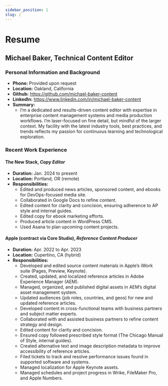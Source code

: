 ```yaml
---
sidebar_position: 1
slug: /
---
```


# Resume

## Michael Baker, Technical Content Editor

### Personal Information and Background

- **Phone:** Provided upon request
- **Location:** Oakland, California
- **Github:** https://github.com/michael-baker-content
- **LinkedIn:** https://www.linkedin.com/in/michael-baker-content
- **Summary:**
  - I’m a dedicated and results-driven content editor with expertise in enterprise content management systems and media production workflows. I’m laser-focused on fine detail, but mindful of the larger context. My facility with the latest industry tools, best practices, and trends reflects my passion for continuous learning and technological exploration.

### Recent Work Experience

#### The New Stack, _Copy Editor_

- **Duration:** Jan. 2024 to present
- **Location:** Portland, OR (remote)
- **Responsibilities:**
  - Edited and produced news articles, sponsored content, and ebooks for DevOps-focused media site.
  - Collaborated in Google Docs to refine content.
  - Edited content for clarity and concision, ensuring adherence to AP style and internal guides.
  - Edited copy for ebook marketing efforts.
  - Produced article content in WordPress CMS.
  - Used Asana to plan upcoming content projects.

#### Apple (contract via Core Studio), _Reference Content Producer_

- **Duration:** Apr. 2022 to Apr. 2023
- **Location:** Cupertino, CA (hybrid)
- **Responsibilities:**
  - Developed and edited source content materials in Apple’s iWork suite (Pages, Preview, Keynote).
  - Created, updated, and localized reference articles in Adobe Experience Manager (AEM).
  - Managed, organized, and published digital assets in AEM’s digital asset management system.
  - Updated audiences (job roles, countries, and geos) for new and updated reference articles.
  - Developed content in cross-functional teams with business partners and subject matter experts.
  - Collaborated with and assisted business partners to refine content strategy and design.
  - Edited content for clarity and concision.
  - Ensured copy followed prescribed style format (The Chicago Manual of Style, internal guides).
  - Created alternative text and image description metadata to improve accessibility of reference articles.
  - Filed tickets to track and resolve performance issues found in supported software and systems.
  - Managed localization for Apple Keynote assets.
  - Managed schedules and project progress in Wrike, FileMaker Pro, and Apple Numbers.
